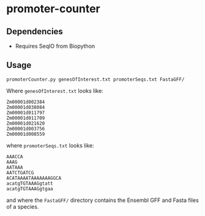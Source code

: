 # promoter-counter

## Dependencies
- Requires SeqIO from Biopython

## Usage
```
promoterCounter.py genesOfInterest.txt promoterSeqs.txt FastaGFF/
```

Where `genesOfInterest.txt` looks like:
```
Zm00001d002384
Zm00001d038084
Zm00001d011797
Zm00001d011709
Zm00001d021620
Zm00001d003756
Zm00001d008559
```

where `promoterSeqs.txt` looks like:
```
AAACCA
AAAG
AATAAA
AATCTGATCG
ACATAAAATAAAAAAAGGCA
acatgTGTAAAGgtatt
acatgTGTAAAGgtgaa
```

and where the `FastaGFF/` directory contains the Ensembl GFF and Fasta files of a species.



